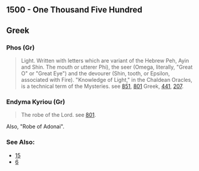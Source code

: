 ## 1500 - One Thousand Five Hundred

## Greek

### Phos (Gr)
> Light. Written with letters which are variant of the Hebrew Peh, Ayin and Shin. The mouth or utterer Phi), the seer (Omega, literally, "Great O" or "Great Eye") and the devourer (Shin, tooth, or Epsilon, associated with Fire). "Knowledge of Light," in the Chaldean Oracles, is a technical term of the Mysteries. see [851](851), [801](801) Greek, [441](441), [207](207).

### Endyma Kyriou (Gr)
> The robe of the Lord. see [801](801).

Also, "Robe of Adonai".

### See Also:

- [15](15)
- [6](6)
